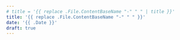 ```yaml
---
# title = '{{ replace .File.ContentBaseName "-" " " | title }}'
title: '{{ replace .File.ContentBaseName "-" " " }}'
date: '{{ .Date }}'
draft: true
---
```

